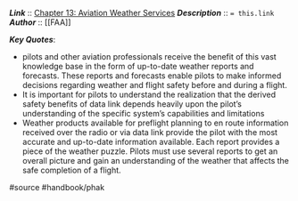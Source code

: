 ***Link***      :: [Chapter 13: Aviation Weather Services](https://www.faa.gov/sites/faa.gov/files/regulations_policies/handbooks_manuals/aviation/phak/15_phak_ch13.pdf)
***Description***      :: `= this.link`
***Author*** :: [[FAA]]

***Key Quotes***:
* pilots and other aviation professionals receive the benefit of this vast knowledge base in the form of up-to-date weather reports and forecasts. These reports and forecasts enable pilots to make informed decisions regarding weather and flight safety before and during a flight.
* It is important for pilots to understand the realization that the derived safety benefits of data link depends heavily upon the pilot’s understanding of the specific system’s capabilities and limitations
* Weather products available for preflight planning to en route information received over the radio or via data link provide the pilot with the most accurate and up-to-date information available. Each report provides a piece of the weather puzzle. Pilots must use several reports to get an overall picture and gain an understanding of the weather that affects the safe completion of a flight.

#source #handbook/phak 
